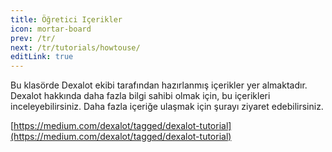```yaml
---
title: Öğretici Içerikler
icon: mortar-board
prev: /tr/
next: /tr/tutorials/howtouse/
editLink: true
---
```


Bu klasörde Dexalot ekibi tarafından hazırlanmış içerikler yer almaktadır. Dexalot hakkında daha fazla bilgi sahibi olmak için, bu içerikleri inceleyebilirsiniz. Daha fazla içeriğe ulaşmak için şurayı ziyaret edebilirsiniz.

[https://medium.com/dexalot/tagged/dexalot-tutorial](https://medium.com/dexalot/tagged/dexalot-tutorial)
